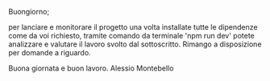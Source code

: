 Buongiorno;

per lanciare e monitorare il progetto una volta installate tutte le dipendenze come da voi richiesto, tramite comando da terminale 'npm run dev' potete analizzare e valutare il lavoro svolto dal sottoscritto.
Rimango a disposizione per domande a riguardo.

Buona giornata e buon lavoro.
Alessio Montebello
